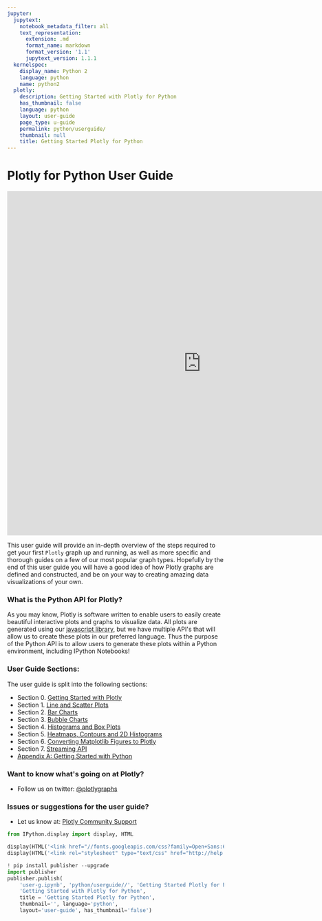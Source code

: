 ```yaml
---
jupyter:
  jupytext:
    notebook_metadata_filter: all
    text_representation:
      extension: .md
      format_name: markdown
      format_version: '1.1'
      jupytext_version: 1.1.1
  kernelspec:
    display_name: Python 2
    language: python
    name: python2
  plotly:
    description: Getting Started with Plotly for Python
    has_thumbnail: false
    language: python
    layout: user-guide
    page_type: u-guide
    permalink: python/userguide/
    thumbnail: null
    title: Getting Started Plotly for Python
---
```


# Plotly for Python User Guide





<iframe width="900" height="800" frameborder="0" scrolling="no" src="https://plot.ly/~kevintest/21.embed"></iframe>



This user guide will provide an in-depth overview of the steps required to get your first `Plotly` graph up and running, as well as more specific and thorough guides on a few of our most popular graph types. Hopefully by the end of this user guide you will have a good idea of how Plotly graphs are defined and constructed, and be on your way to creating amazing data visualizations of your own.


### What is the Python API for Plotly?



As you may know, Plotly is software written to enable users to easily create beautiful interactive plots and graphs to visualize data. All plots are generated using our [javascript library](https://plot.ly/javascript), but we have multiple API's that will allow us to create these plots in our preferred language. Thus the purpose of the Python API is to allow users to generate these plots within a Python environment, including IPython Notebooks!


### User Guide Sections:



The user guide is split into the following sections:

- Section 0. [Getting Started with Plotly](https://plot.ly/python/getting_started)
- Section 1. [Line and Scatter Plots](https://plot.ly/python/next/line-and-scatter-plots-tutorial)
- Section 2. [Bar Charts](https://plot.ly/python/next/bar-charts-tutorial)
- Section 3. [Bubble Charts](https://plot.ly/python/next/bubble-charts-tutorial)
- Section 4. [Histograms and Box Plots](https://plot.ly/python/next/histograms-and-box-plots-tutorial)
- Section 5. [Heatmaps, Contours and 2D Histograms](https://plot.ly/python/next/heatmaps-contours-and-2dhistograms-tutorial)
- Section 6. [Converting Matplotlib Figures to Plotly](https://plot.ly/python/next/matplotlib-to-plotly-tutorial)
- Section 7. [Streaming API](https://plot.ly/python/next/intro_streaming)
- [Appendix A: Getting Started with Python](https://plot.ly/python/next/python-tutorial)


### Want to know what's going on at Plotly?

* Follow us on twitter:
[@plotlygraphs](https://twitter.com/plotlygraphs)

### Issues or suggestions for the user guide?

* Let us know at: [Plotly Community Support](http://community.plot.ly)

```python
from IPython.display import display, HTML

display(HTML('<link href="//fonts.googleapis.com/css?family=Open+Sans:600,400,300,200|Inconsolata|Ubuntu+Mono:400,700" rel="stylesheet" type="text/css" />'))
display(HTML('<link rel="stylesheet" type="text/css" href="http://help.plot.ly/documentation/all_static/css/ipython-notebook-custom.css">'))

! pip install publisher --upgrade
import publisher
publisher.publish(
    'user-g.ipynb', 'python/userguide//', 'Getting Started Plotly for Python',
    'Getting Started with Plotly for Python',
    title = 'Getting Started Plotly for Python',
    thumbnail='', language='python',
    layout='user-guide', has_thumbnail='false')
```

```python

```
